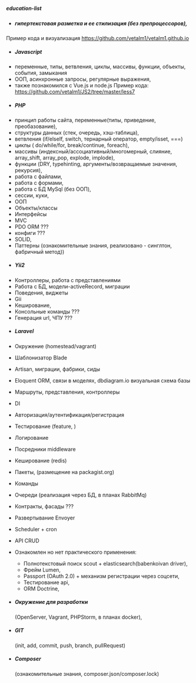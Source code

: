 # <h5>education-list</h5>

- <h5>гипертекстовая разметка и ее стилизация (без препроцессоров),
Пример кода и визуализация https://github.com/vetalm1/vetalm1.github.io

- <h5>Javascript</h5>
+ переменные, типы, ветвления, циклы, массивы, функции, объекты, события, замыкания
+ ООП, асинхронные запросы, регулярные выражения,
+ также познакомился с Vue.js и node.js
Пример кода:
https://github.com/vetalm1/JS2/tree/master/less7

- <h5>PHP</h5>
+ принцип работы сайта, переменные(типы, приведение, преобазование),
+ структуры данных (стек, очередь, хэш-таблица),
+ ветвления (if/elseIf, switch, тернарный оператор, empty/isset, ===)
+ циклы ( do/while/for, break/continue, foreach),
+ массивы (индексный/ассоциативный/многомерный, слияние, array_shift, array_pop, explode, implode),
+ функции (DRY, typehinting, аргументы/возвращаемые значения, рекурсия),
+ работа с файлами,
+ работа с формами,
+ работа с БД MySql (без ООП),
+ сессии, куки,
+ ООП
+ Объекты/классы
+ Интерфейсы
+ MVC
+ PDO ORM ???
+ конфиги ???
+ SOLID, 
+ Паттерны (ознакомительные знания, реализовано - синглтон, фабричный метод))

- <h5>Yii2</h5>
+ Контроллеры, работа с представлениями
+ Работа с БД, модели-activeRecord, миграции
+ Поведения, виджеты
+ Gii
+ Кеширование,
+ Консольные команды ???
+ Генерация url, ЧПУ ???

- <h5>Laravel</h5>
+ Окружение (homestead/vagrant)
+ Шаблонизатор Blade
+ Artisan, миграции, фабрики, сиды
+ Eloquent ORM, связи в моделях, dbdiagram.io визуальная схема базы
+ Маршруты, представления, контроллеры
+ DI
+ Авторизация/аутентификация/регистрация
+ Тестирование (feature, )
+ Логирование
+ Посредники middleware
+ Кеширование (redis)
+ Пакеты, (размещение на packagist.org)
+ Команды 
+ Очереди (реализация через БД, в планах RabbitMq)
+ Контракты, фасады ???
+ Развертывание Envoyer
+ Scheduler + cron
+ API CRUD

+ Ознакомлен но нет практического применения:
    + Полнотекстовый поиск scout + elasticsearch(babenkoivan driver),
    + Фрейм Lumen,
    + Passport (OAuth 2.0) + механизм регистрации через соцсети,
    + Тестирование api,
    + ORM Doctrine,
    

- <h5>Окружение для разработки</h5> (OpenServer, Vagrant, PHPStorm, в планах docker),
- <h5>GIT</h5> (init, add, commit, push, branch, pullRequest)
- <h5>Composer</h5> (ознакомительные знания, composer.json/composer.lock)
